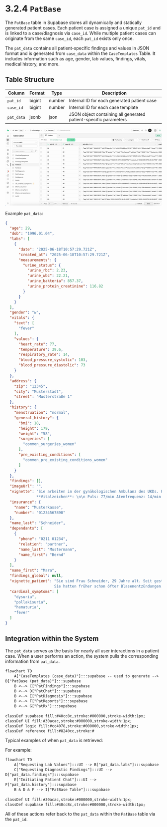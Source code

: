 # 3.2.4 `PatBase`

The `PatBase` table in Supabase stores all dynamically and statically generated patient cases. Each patient case is assigned a unique `pat_id` and is linked to a case/diagnosis via `case_id`. While multiple patient cases can originate from the same `case_id`, each `pat_id` exists only once. 

The `pat_data` contains all patient-specific findings and values in JSON format and is generated from `case_data` within the `CaseTemplates` Table. It includes information such as age, gender, lab values, findings, vitals, medical history, and more. 

## Table Structure

| Column        | Format  | Type   | Description                                                               |
|---------------|---------|--------|---------------------------------------------------------------------------|
| `pat_id`     | bigint   | number | Internal ID for each generated patient case                               |
| `case_id`     | bigint  | number | Internal ID for each case template                                        |
| `pat_data`   | jsonb    | json   | JSON object containing all generated patient-specific parameters          |

![](./Images/3_2_4_pat_base_supabase.jpg)

Example `pat_data`:
```json
{
  "age": 29,
  "dob": "1996.01.04",
  "labs": [
    {
      "date": "2025-06-18T10:57:29.721Z",
      "created_at": "2025-06-18T10:57:29.721Z",
      "measurements": {
        "urine_status": {
          "urine_rbc": 2.23,
          "urine_wbc": 22.21,
          "urine_bakteria": 857.37,
          "urine_protein_creatinine": 116.82
        }
      }
    }
  ],
  "gender": "w",
  "vitals": {
    "text": [
      "fever"
    ],
    "values": {
      "heart_rate": 77,
      "temperature": 39.6,
      "respiratory_rate": 14,
      "blood_pressure_systolic": 103,
      "blood_pressure_diastolic": 73
    }
  },
  "address": {
    "zip": "12345",
    "city": "Musterstadt",
    "street": "Musterstraße 1"
  },
  "history": {
    "menstruation": "normal",
    "general_history": {
      "bmi": 18,
      "height": 179,
      "weight": "58",
      "surgeries": [
        "common_surgeries_women"
      ],
      "pre_existing_conditions": [
        "common_pre_existing_conditions_women"
      ]
    }
  },
  "findings": [],
  "imageUrl": "",
  "vignette": "Sie arbeiten in der gynäkologischen Ambulanz des UKDs. Frau Schneider (w, 29) stellt sich mit Dysurie und Pollakisurie bei Ihnen vor. \n\n 
              **Vitalzeichen**: \n\n Puls: 77/min Atemfrequenz: 14/min \n\n RR 103/73 mmHg \n\n Temperatur: 39.6°C",
  "insurance": {
    "name": "Musterkasse",
    "number": "01234567890"
  },
  "name_last": "Schneider",
  "dependants": [
    {
      "phone": "0211 01234",
      "relation": "partner",
      "name_last": "Mustermann",
      "name_first": "Bernd"
    }
  ],
  "name_first": "Mara",
  "findings_global": null,
  "vignette_patient": "Sie sind Frau Schneider, 29 Jahre alt. Seit gestern verspüren Sie Brennen beim Wasserlassen und müssen ständig auf die Toilette. 
                      Sie hatten früher schon öfter Blasenentzündungen.",
  "cardinal_symptoms": [
    "dysuria",
    "pollakisuria",
    "hematuria",
    "fever"
  ]
}
```

## Integration within the System

The `pat_data` serves as the basis for nearly all user interactions in a patient case. When a user performs an action, the system pulls the corresponding information from `pat_data`. 

```mermaid
flowchart TD
    A["CaseTemplates (case_data)"]:::supabase -- used to generate --> B["PatBase (pat_data)"]:::supabase
    B <--> C["PatFindings"]:::supabase
    B <--> D["PatChat"]:::supabase
    B <--> E["PatDiagnosis"]:::supabase
    B <--> F["PatReports"]:::supabase
    B <--> G["PatRx"]:::supabase

classDef supabase fill:#40cc8c,stroke:#000000,stroke-width:1px;
classDef UI fill:#30acac,stroke:#000000,stroke-width:1px;
classDef logic fill:#cc4078,stroke:#000000,stroke-width:1px;
classDef reference fill:#8240cc,stroke:#
```

Typical examples of when `pat_data` is retrieved:

For example:
```mermaid
flowchart TD
    A["Requesting Lab Values"]:::UI --> B["pat_data.labs"]:::supabase
    C["Requesting Diagnostic Findings"]:::UI --> D["pat_data.findings"]:::supabase
    E["Initiating Patient Chat"]:::UI --> F["pat_data.history"]:::supabase
    B & D & F --> I["PatBase Table"]:::supabase

classDef UI fill:#30acac,stroke:#000000,stroke-width:1px;
classDef supabase fill:#40cc8c,stroke:#000000,stroke-width:1px;
```

All of these actions refer back to the `pat_data` within the `PatBase` table via the `pat_id`.